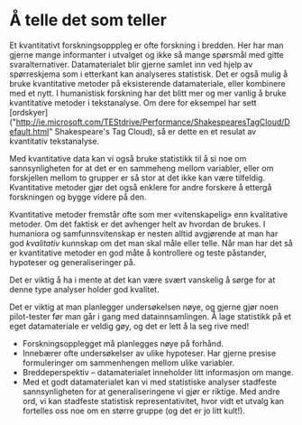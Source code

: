 # Å telle det som teller

Et kvantitativt forskningsopppleg er ofte forskning i bredden. Her har man gjerne mange informanter i utvalget og ikke så mange spørsmål med gitte svaralternativer. Datamaterialet blir gjerne samlet inn ved hjelp av spørreskjema som i etterkant kan analyseres statistisk. Det er også mulig å bruke kvantitative metoder på eksisterende datamateriale, eller kombinere med et nytt. I humanistisk forskning har det blitt mer og mer vanlig å bruke kvantitative metoder i tekstanalyse. Om dere for eksempel har sett [ordskyer]("http://ie.microsoft.com/TEStdrive/Performance/ShakespearesTagCloud/Default.html" Shakespeare's Tag Cloud), så er dette en et resulat av kvantitativ tekstanalyse.

Med kvantitative data kan vi også bruke statistikk til å si noe om sannsynligheten for at det er en sammeheng mellom variabler, eller om forskjellen mellom to grupper er så stor at det ikke kan være tilfeldig. Kvantitative metoder gjør det også enklere for andre forskere å ettergå forskningen og bygge videre på den.

Kvantitative metoder fremstår ofte som mer «vitenskapelig» enn kvalitative metoder. Om det faktisk er det avhenger helt av hvordan de brukes. I humaniora og samfunnsvitenskap er nesten alltid avgjørende at man har god *kvalitativ* kunnskap om det man skal måle eller telle. Når man har det så er kvantitative metoder en god måte å kontrollere og teste påstander, hypoteser og generaliseringer på. 

<div class="boks">Det er viktig å ha i mente at det kan være svært vanskelig å sørge for at denne type analyser holder god kvalitet.</div>

Det er viktig at man planlegger undersøkelsen nøye, og gjerne gjør noen pilot-tester før man går i gang med datainnsamlingen. Å lage statistikk på et eget datamateriale er veldig gøy, og det er lett å la seg rive med!

  * Forskningsopplegget må planlegges nøye på forhånd.
  * Innebærer ofte undersøkelser av ulike hypoteser. Har gjerne presise formuleringer om sammenhengen mellom ulike variabler.
  * Breddeperspektiv – datamaterialet inneholder litt informasjon om mange.
  * Med et godt datamaterialet kan vi med statistiske analyser stadfeste sannsynligheten for at generaliseringene vi gjør er riktige. Med andre ord, vi kan stadfeste statistisk representativitet, hvor vidt et utvalg kan fortelles oss noe om en større gruppe (og det er jo litt kult!).

